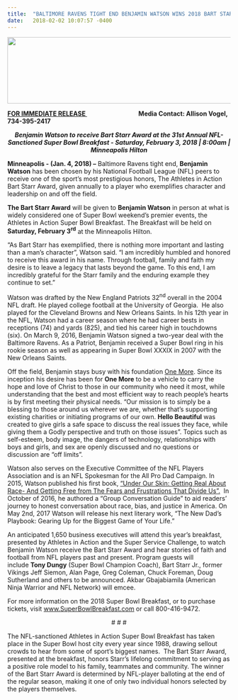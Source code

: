 ```yaml
---
title:  "BALTIMORE RAVENS TIGHT END BENJAMIN WATSON WINS 2018 BART STARR AWARD"
date:   2018-02-02 10:07:57 -0400
---
```

<div class="align-center">
	<img width="550px" height="150px" src="{{ site.baseurl }}/assets/img/2018SuperBowlBreakfastLogo.png" />
</div>
<p><strong><span style="text-decoration: underline;"></span></strong></p><p><strong><span style="text-decoration: underline;"></span></strong></p>
<p><strong><span style="text-decoration: underline;">FOR IMMEDIATE RELEASE </span></strong><strong>&nbsp;&nbsp;&nbsp;&nbsp;&nbsp;&nbsp;&nbsp;&nbsp;&nbsp;&nbsp;&nbsp;&nbsp;&nbsp;&nbsp;&nbsp;&nbsp;&nbsp;&nbsp;&nbsp;&nbsp;&nbsp;&nbsp;&nbsp;&nbsp;&nbsp;&nbsp;&nbsp;&nbsp;&nbsp;&nbsp;&nbsp;&nbsp;&nbsp;&nbsp; Media Contact: Allison Vogel, 734-395-2417</strong></p>
<p style="text-align: center;"><strong><em>Benjamin Watson to receive Bart Starr Award at the 31st Annual NFL-Sanctioned Super Bowl Breakfast - Saturday, February 3, 2018 | 8:00am | Minneapolis Hilton</em></strong></p><p></p><p><strong>Minneapolis - (Jan. 4, 2018) &ndash;</strong>&nbsp;Baltimore Ravens tight end, <strong>Benjamin Watson</strong> has been chosen by his National Football League (NFL) peers to receive one of the sport&rsquo;s most prestigious honors, The Athletes in Action Bart Starr Award, given annually to a player who exemplifies character and leadership on and off the field.</p><p></p><p><strong>The Bart Starr Award</strong>&nbsp;will be given to&nbsp;<strong>Benjamin Watson</strong> in person at what is widely considered one of Super Bowl weekend&rsquo;s premier events, the Athletes in Action Super Bowl Breakfast. The Breakfast will be held on <strong>Saturday, February 3<sup>rd</sup></strong> at the Minneapolis Hilton.</p><p></p><p>&ldquo;As Bart Starr has exemplified, there is nothing more important and lasting than a man&rsquo;s character&rdquo;, Watson said. &ldquo;I am incredibly humbled and honored to receive this award in his name. Through football, family and faith my desire is to leave a legacy that lasts beyond the game. To this end, I am incredibly grateful for the Starr family and the enduring example they continue to set.&rdquo;</p><p></p><p>Watson was drafted by the New England Patriots 32<sup>nd</sup> overall in the 2004 NFL draft. He played college football at the University of Georgia.&nbsp; He also played for the Cleveland Browns and New Orleans Saints. In his 12th year in the NFL, Watson had a career season where he had career bests in receptions (74) and yards (825), and tied his career high in touchdowns (six). On March 9, 2016, Benjamin Watson signed a two-year deal with the Baltimore Ravens. As a Patriot, Benjamin received a Super Bowl ring in his rookie season as well as appearing in Super Bowl XXXIX in 2007 with the New Orleans Saints.</p><p></p><p>Off the field, Benjamin stays busy with his foundation&nbsp;<a href="http://www.thebenjaminwatson.com/foundation/">One More</a>. Since its inception his desire has been for <strong>One More</strong> to be a vehicle to carry the hope and love of Christ to those in our community who need it most, while understanding that the best and most efficient way to reach people&rsquo;s hearts is by first meeting their physical needs. &ldquo;Our mission is to simply be a blessing to those around us wherever we are, whether that&rsquo;s supporting existing charities or initiating programs of our own. <strong>Hello Beautiful</strong> was created to give girls a safe space to discuss the real issues they face, while giving them a Godly perspective and truth on those issues&rdquo;. Topics such as self-esteem, body image, the dangers of technology, relationships with boys and girls, and sex are openly discussed and no questions or discussion are &ldquo;off limits&rdquo;.</p><p></p><p>Watson also serves on the Executive Committee of the NFL Players Association and is an NFL Spokesman for the All Pro Dad Campaign. In 2015, Watson published his first book,&nbsp;<a href="http://underourskinbook.com/">&ldquo;Under Our Skin: Getting Real About Race- And Getting Free from The Fears and Frustrations That Divide Us&rdquo;.</a>&nbsp; In October of 2016, he authored a &ldquo;Group Conversation Guide&rdquo; to aid readers&rsquo; journey to honest conversation about race, bias, and justice in America. On May 2nd, 2017 Watson will release his next literary work, &ldquo;The New Dad&rsquo;s Playbook: Gearing Up for the Biggest Game of Your Life.&rdquo;</p><p></p><p>An anticipated 1,650 business executives will attend this year&rsquo;s breakfast, presented by Athletes in Action and the Super Service Challenge, to watch Benjamin Watson receive the Bart Starr Award and hear stories of faith and football from NFL players past and present. Program guests will include&nbsp;<strong>Tony Dungy</strong>&nbsp;(Super Bowl Champion Coach), Bart Starr Jr., former Vikings Jeff Siemon, Alan Page, Greg Coleman, Chuck Foreman, Doug Sutherland and others to be announced. Akbar Gbajabiamila (American Ninja Warrior and NFL Network) will emcee.</p><p></p><p>For more information on the 2018 Super Bowl Breakfast, or to purchase tickets, visit <a href="www.superbowlbreakfast.com">www.SuperBowlBreakfast.com</a> or call 800-416-9472.</p><p></p><p style="text-align: center;"># # #</p><p></p><p>The NFL-sanctioned Athletes in Action Super Bowl Breakfast has taken place in the Super Bowl host city every year since 1988, drawing sellout crowds to hear from some of sport&rsquo;s biggest names.&nbsp; The Bart Starr Award, presented at the breakfast, honors Starr&rsquo;s lifelong commitment to serving as a positive role model to his family, teammates and community. The winner of the Bart Starr Award is determined by NFL-player balloting at the end of the regular season, making it one of only two individual honors selected by the players themselves.</p>
